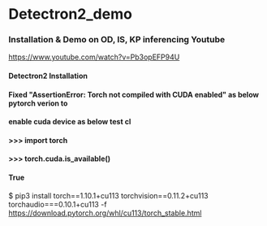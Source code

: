 # Detectron2_demo
### Installation & Demo on OD, IS, KP inferencing Youtube
https://www.youtube.com/watch?v=Pb3opEFP94U
#### Detectron2 Installation
#### Fixed "AssertionError: Torch not compiled with CUDA enabled" as below pytorch verion to 
#### enable cuda device as below test cl
#### >>> import torch
#### >>> torch.cuda.is_available()
#### True
$ pip3 install torch==1.10.1+cu113 torchvision==0.11.2+cu113 torchaudio===0.10.1+cu113 -f https://download.pytorch.org/whl/cu113/torch_stable.html
